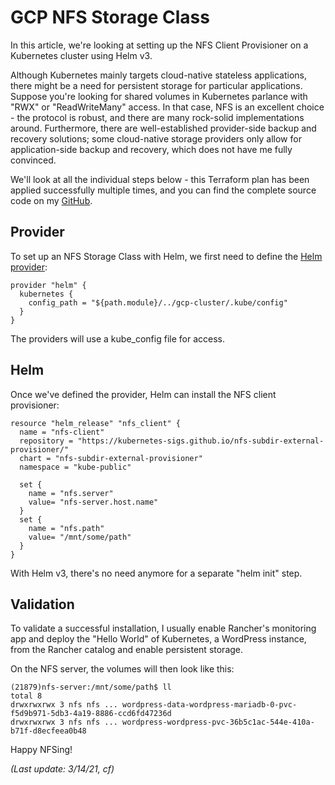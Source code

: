 # GCP NFS Storage Class

In this article, we're looking at setting up the NFS Client Provisioner on a Kubernetes cluster using Helm v3. 

Although Kubernetes mainly targets cloud-native stateless applications, there might be a need for persistent storage for particular applications. Suppose you're looking for shared volumes in Kubernetes parlance with "RWX" or "ReadWriteMany" access. In that case, NFS is an excellent choice - the protocol is robust, and there are many rock-solid implementations around. Furthermore, there are well-established provider-side backup and recovery solutions; some cloud-native storage providers only allow for application-side backup and recovery, which does not have me fully convinced.

We'll look at all the individual steps below - this Terraform plan has been applied successfully multiple times, and you can find the complete source code on my [GitHub](https://github.com/chfrank-cgn/Rancher/tree/master/gcp-nfs-helm3).

## Provider

To set up an NFS Storage Class with Helm, we first need to define the [Helm provider](https://registry.terraform.io/providers/hashicorp/helm/latest/docs):

```
provider "helm" {
  kubernetes {
    config_path = "${path.module}/../gcp-cluster/.kube/config"
  }
}
```

The providers will use a kube_config file for access.

## Helm

Once we've defined the provider, Helm can install the NFS client provisioner:

```
resource "helm_release" "nfs_client" {
  name = "nfs-client"
  repository = "https://kubernetes-sigs.github.io/nfs-subdir-external-provisioner/"
  chart = "nfs-subdir-external-provisioner"
  namespace = "kube-public"

  set { 
    name = "nfs.server"
    value= "nfs-server.host.name"
  }
  set { 
    name = "nfs.path"
    value= "/mnt/some/path"
  }
}
```

With Helm v3, there's no need anymore for a separate "helm init" step.

## Validation

To validate a successful installation, I usually enable Rancher's monitoring app and deploy the "Hello World" of Kubernetes, a WordPress instance, from the Rancher catalog and enable persistent storage.

On the NFS server, the volumes will then look like this:

```
(21879)nfs-server:/mnt/some/path$ ll
total 8
drwxrwxrwx 3 nfs nfs ... wordpress-data-wordpress-mariadb-0-pvc-f5d9b971-5db3-4a19-8886-ccd6fd47236d
drwxrwxrwx 3 nfs nfs ... wordpress-wordpress-pvc-36b5c1ac-544e-410a-b71f-d8ecfeea0b48
```

Happy NFSing!

*(Last update: 3/14/21, cf)*
